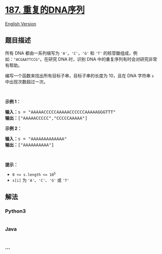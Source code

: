 # [187. 重复的DNA序列](https://leetcode-cn.com/problems/repeated-dna-sequences)

[English Version](/solution/0100-0199/0187.Repeated%20DNA%20Sequences/README_EN.md)

## 题目描述

<!-- 这里写题目描述 -->

<p>所有 DNA 都由一系列缩写为 <code>'A'</code>，<code>'C'</code>，<code>'G'</code> 和 <code>'T'</code> 的核苷酸组成，例如：<code>"ACGAATTCCG"</code>。在研究 DNA 时，识别 DNA 中的重复序列有时会对研究非常有帮助。</p>

<p>编写一个函数来找出所有目标子串，目标子串的长度为 10，且在 DNA 字符串 <code>s</code> 中出现次数超过一次。</p>

<p> </p>

<p><strong>示例 1：</strong></p>

<pre>
<strong>输入：</strong>s = "AAAAACCCCCAAAAACCCCCCAAAAAGGGTTT"
<strong>输出：</strong>["AAAAACCCCC","CCCCCAAAAA"]
</pre>

<p><strong>示例 2：</strong></p>

<pre>
<strong>输入：</strong>s = "AAAAAAAAAAAAA"
<strong>输出：</strong>["AAAAAAAAAA"]
</pre>

<p> </p>

<p><strong>提示：</strong></p>

<ul>
	<li><code>0 <= s.length <= 10<sup>5</sup></code></li>
	<li><code>s[i]</code> 为 <code>'A'</code>、<code>'C'</code>、<code>'G'</code> 或 <code>'T'</code></li>
</ul>


## 解法

<!-- 这里可写通用的实现逻辑 -->

<!-- tabs:start -->

### **Python3**

<!-- 这里可写当前语言的特殊实现逻辑 -->

```python

```

### **Java**

<!-- 这里可写当前语言的特殊实现逻辑 -->

```java

```

### **...**

```

```

<!-- tabs:end -->
